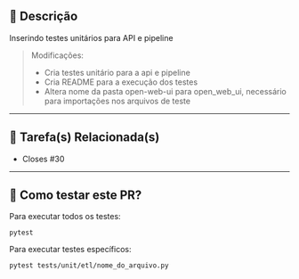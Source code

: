 ## 📄 Descrição

Inserindo testes unitários para API e pipeline

> Modificações:
> - Cria testes unitário para a api e pipeline
> - Cria README para a execução dos testes
> - Altera nome da pasta open-web-ui para open_web_ui, necessário para importações nos arquivos de teste

---

## 🔗 Tarefa(s) Relacionada(s)

- Closes #30

---

## 🚀 Como testar este PR?
Para executar todos os testes:
```
pytest
```

Para executar testes específicos:
```
pytest tests/unit/etl/nome_do_arquivo.py
```



